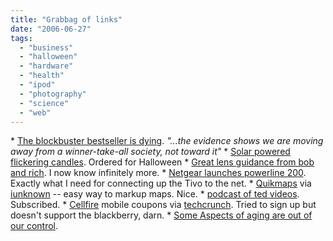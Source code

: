 ```yaml
---
title: "Grabbag of links"
date: "2006-06-27"
tags: 
  - "business"
  - "halloween"
  - "hardware"
  - "health"
  - "ipod"
  - "photography"
  - "science"
  - "web"
---
```


\* [The blockbuster bestseller is dying](http://www.marginalrevolution.com/marginalrevolution/2006/05/the_blockbuster.html). _"...the evidence shows we are moving away from a winner-take-all society, not toward it"_ \* [Solar powered flickering candles](http://www.coolest-gadgets.com/20060627/solar-powered-flickering-candles/). Ordered for Halloween \* [Great lens guidance from bob and rich](http://www.tongfamily.com/bob_on_canon_lenses.php). I now know infinitely more. \* [Netgear launches powerline 200](http://www.ehomeupgrade.com/entry/2723/netgear_launches_200). Exactly what I need for connecting up the Tivo to the net. \* [Quikmaps](http://www.quikmaps.com/) via [iunknown](http://www.iunknown.com/articles/2006/06/28/quikmaps) -- easy way to markup maps. Nice. \* [podcast of ted videos](http://scobleizer.wordpress.com/2006/06/27/ted-conference-releases-its-video-awesome-stuff/ ). Subscribed. \* [Cellfire](http://www.cellfire.com) mobile coupons via [techcrunch](http://www.techcrunch.com/2006/06/27/cellfire-coupons-by-phone-goes-national-today/). Tried to sign up but doesn't support the blackberry, darn. \* [Some Aspects of aging are out of our control](http://www.physorg.com/news70115352.html).
